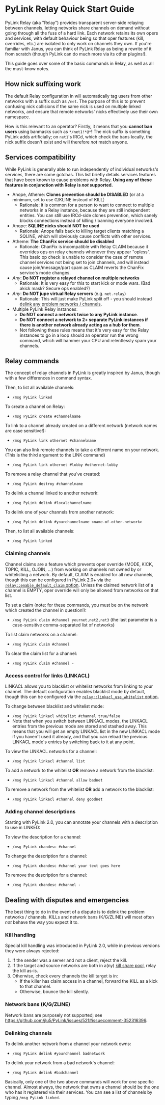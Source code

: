 # PyLink Relay Quick Start Guide

PyLink Relay (aka "Relay") provides transparent server-side relaying between channels, letting networks share channels on demand without going through all the fuss of a hard link. Each network retains its own opers and services, with default behaviour being so that oper features (kill, overrides, etc.) are isolated to only work on channels they own. If you're familiar with Janus, you can think of PyLink Relay as being a rewrite of it from scratch (though PyLink can do much more via its other plugins!).

This guide goes over some of the basic commands in Relay, as well as all the must-know notes.

## How nick suffixing work

The default Relay configuration in will automatically tag users from other networks with a suffix such as `/net`. The purpose of this is to prevent confusing nick collisions if the same nick is used on multiple linked networks, and ensure that remote networks' nicks effectively use their own namespace.

How is this relevant to an operator? Firstly, it means that you **cannot ban users** using banmasks such as `*/net1!*@*`! The nick suffix is something PyLink adds artificially; on `net1`'s IRCd, which check the bans locally, the nick suffix doesn't exist and will therefore *not* match anyone.

## Services compatibility
While PyLink is generally able to run independently of individual networks's services, there are some gotchas. This list briefly details services features that have been known to cause problems with Relay. **Using any of these features in conjunction with Relay is *not* supported.**

- Anope, Atheme: **Clones prevention should be DISABLED** (or at a minimum, set to use G/KLINE instead of KILL)
    - Rationale: it is common for a person to want to connect to multiple networks in a Relay instance, because they are still independent entities. You can still use IRCd-side clones prevention, which sanely blocks connections instead of killing / banning everyone involved.
- Anope: **SQLINE nicks should NOT be used**
    - Rationale: Anope falls back to killing target clients matching a SQLINE, which will obviously cause conflicts with other services.
- Atheme: **The ChanFix service should be disabled**
    - Rationale: ChanFix is incompatible with Relay CLAIM because it overrides ops on relay channels whenever they appear "opless". This basic op check is unable to consider the case of remote channel services not being set to join channels, and will instead cause join/message/part spam as CLAIM reverts the ChanFix service's mode changes.
- *Any*: **Do NOT register a relayed channel on multiple networks**
    - Rationale: It is very easy for this to start kick or mode wars. (Bad akick mask? Secure ops enabled?)
- *Any*: **Do NOT jupe virtual Relay servers** (e.g. `net.relay`)
    - Rationale: This will just make PyLink split off - you should instead [delink any problem networks / channels](#dealing-with-disputes-and-emergencies).
- Multiple PyLink Relay instances:
    - **Do NOT connect a network twice to any PyLink instance**.
    - **Do NOT connect a network to 2+ separate PyLink instances if there is another network already acting as a hub for them**.
    - Not following these rules means that it's very easy for the Relay instances to go in a loop should an operator run the wrong command, which will hammer your CPU and relentlessly spam your channels.

## Relay commands
The concept of relay channels in PyLink is greatly inspired by Janus, though with a few differences in command syntax.

Then, to list all available channels:
- `/msg PyLink linked`

To create a channel on Relay:
- `/msg PyLink create #channelname`

To link to a channel already created on a different network (network names are case sensitive!):
- `/msg PyLink link othernet #channelname`

You can also link remote channels to take a different name on your network. (This is the third argument to the LINK command)
- `/msg PyLink link othernet #lobby #othernet-lobby`

To remove a relay channel that you've created:
- `/msg PyLink destroy #channelname`

To delink a channel linked to another network:
- `/msg PyLink delink #localchannelname`

To delink one of *your* channels from another network:
- `/msg PyLink delink #yourchannelname <name-of-other-network>`

Then, to list all available channels:
- `/msg PyLink linked`

### Claiming channels

Channel claims are a feature which prevents oper override (MODE, KICK, TOPIC, KILL, OJOIN, ...) from working on channels not owned by or whitelisting a network. By default, CLAIM is enabled for all new channels, though this can be configured in PyLink 2.0+ via the [`relay::enable_default_claim` option](https://github.com/jlu5/PyLink/blob/2.0-beta1/example-conf.yml#L771-L774). Unless the claimed network list of a channel is EMPTY, oper override will only be allowed from networks on that list.

To set a claim (note: for these commands, you must be on the network which created the channel in question!):
- `/msg PyLink claim #channel yournet,net2,net3` (the last parameter is a case-sensitive comma-separated list of networks)

To list claim networks on a channel:
- `/msg PyLink claim #channel`

To clear the claim list for a channel:
- `/msg PyLink claim #channel -`

### Access control for links (LINKACL)
LINKACL allows you to blacklist or whitelist networks from linking to your channel. The default configuration enables blacklist mode by default, though this can be configured via the [`relay::linkacl_use_whitelist` option](https://github.com/jlu5/PyLink/blob/2.0-beta1/example-conf.yml#L766-L769).

To change between blacklist and whitelist mode:
- `/msg PyLink linkacl whitelist #channel true/false`
- Note that when you switch between LINKACL modes, the LINKACL entries from the previous mode are stored and stashed away. This means that you will get an empty LINKACL list in the new LINKACL mode if you haven't used it already, and that you can reload the previous LINKACL mode's entries by switching back to it at any point.

To view the LINKACL networks for a channel:
- `/msg PyLink linkacl #channel list`

To add a network to the whitelist **OR** remove a network from the blacklist:
- `/msg PyLink linkacl #channel allow badnet`

To remove a network from the whitelist **OR** add a network to the blacklist:
- `/msg PyLink linkacl #channel deny goodnet`

### Adding channel descriptions
Starting with PyLink 2.0, you can annotate your channels with a description to use in LINKED:

To view the description for a channel:
- `/msg PyLink chandesc #channel`

To change the description for a channel:
- `/msg PyLink chandesc #channel your text goes here`

To remove the description for a channel:
- `/msg PyLink chandesc #channel -`

## Dealing with disputes and emergencies

The best thing to do in the event of a dispute is to delink the problem networks / channels. KILLs and network bans (K/G/ZLINE) will most often *not* behave the way you expect it to.

### Kill handling
Special kill handling was introduced in PyLink 2.0, while in previous versions they were always rejected:

1) If the sender was a server and not a client, reject the kill.
2) If the target and source networks are both in a(ny) [kill share pool](https://github.com/jlu5/PyLink/blob/2.0-beta1/example-conf.yml#L725-L735), relay the kill as-is.
3) Otherwise, check every channels the kill target is in:
    - If the killer has claim access in a channel, forward the KILL as a kick to that channel.
    - Otherwise, bounce the kill silently.

### Network bans (K/G/ZLINE)

Network bans are purposely not supported; see https://github.com/jlu5/PyLink/issues/521#issuecomment-352316396.

### Delinking channels

To delink another network from a channel your network owns:

- `/msg PyLink delink #yourchannel badnetwork`

To delink your network from a bad network's channel:

- `/msg PyLink delink #badchannel`

Basically, only one of the two above commands will work for one specific channel. Almost always, the network that owns a channel should be the one who has it registered via their services. You can see a list of channels by typing `/msg PyLink linked`.
